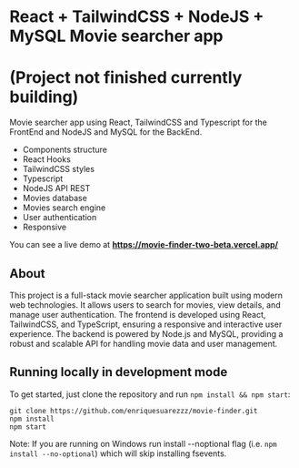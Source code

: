# React + TailwindCSS + NodeJS + MySQL Movie searcher app

# (Project not finished currently building)

Movie searcher app using React, TailwindCSS and Typescript for the FrontEnd and NodeJS and MySQL for the BackEnd.

- Components structure
- React Hooks
- TailwindCSS styles
- Typescript
- NodeJS API REST
- Movies database
- Movies search engine
- User authentication
- Responsive

You can see a live demo at **https://movie-finder-two-beta.vercel.app/**

## About

This project is a full-stack movie searcher application built using modern web technologies. It allows users to search for movies, view details, and manage user authentication. The frontend is developed using React, TailwindCSS, and TypeScript, ensuring a responsive and interactive user experience. The backend is powered by Node.js and MySQL, providing a robust and scalable API for handling movie data and user management.

## Running locally in development mode

To get started, just clone the repository and run `npm install && npm start`:

    git clone https://github.com/enriquesuarezzz/movie-finder.git
    npm install
    npm start

Note: If you are running on Windows run install --noptional flag (i.e. `npm install --no-optional`) which will skip installing fsevents.

